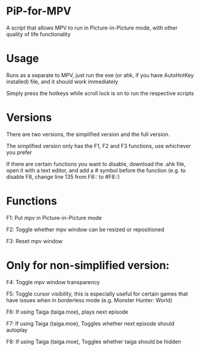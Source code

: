 # PiP-for-MPV
A script that allows MPV to run in Picture-in-Picture mode, with other quality of life functionality

# Usage
Runs as a separate to MPV, just run the exe (or ahk, if you have AutoHotKey installed) file, and it should work immediately

Simply press the hotkeys while scroll lock is on to run the respective scripts

# Versions
There are two versions, the simplified version and the full version. 

The simplified version only has the F1, F2 and F3 functions, use whichever you prefer

If there are certain functions you want to disable, download the .ahk file, open it with a text editor, and add a \# symbol before the function (e.g. to disable F8, change line 135 from F8:: to \#F8::)

# Functions
F1: Put mpv in Picture-in-Picture mode

F2: Toggle whether mpv window can be resized or repositioned

F3: Reset mpv window


# Only for non-simplified version:

F4: Toggle mpv window transparency

F5: Toggle cursor visibility, this is especially useful for certain games that have issues when in borderless mode (e.g. Monster Hunter: World)

F6: If using Taiga (taiga.moe), plays next episode

F7: If using Taiga (taiga.moe), Toggles whether next episode should autoplay

F8: If using Taiga (taiga.moe), Toggles whether taiga should be hidden
